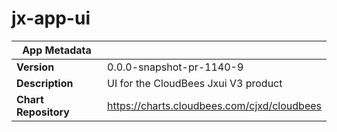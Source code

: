 # jx-app-ui

|App Metadata||
|---|---|
| **Version** | 0.0.0-snapshot-pr-1140-9 |
| **Description** | UI for the CloudBees Jxui V3 product |
| **Chart Repository** | https://charts.cloudbees.com/cjxd/cloudbees |
